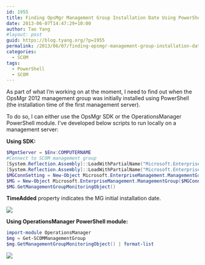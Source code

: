 ```yaml
---
id: 1955
title: Finding OpsMgr Management Group Installation Date Using PowerShell
date: 2013-06-07T14:47:29+10:00
author: Tao Yang
#layout: post
guid: https://blog.tyang.org/?p=1955
permalink: /2013/06/07/finding-opsmgr-management-group-installation-date-using-powershell/
categories:
  - SCOM
tags:
  - PowerShell
  - SCOM
---
```

As part of what I’m working on at the moment, I need to find out when the OpsMgr 2012 management group was initially installed using PowerShell (the installation time of the first management server).

To do so, I can either use the OpsMgr SDK or the OperationsManager PowerShell module. I’ve developed below scripts to run locally on a management server:

**Using SDK:**

```powershell
$MgmtServer = $Env:COMPUTERNAME
#Connect to SCOM management group
[System.Reflection.Assembly]::LoadWithPartialName("Microsoft.EnterpriseManagement.OperationsManager.Common") | Out-Null
[System.Reflection.Assembly]::LoadWithPartialName("Microsoft.EnterpriseManagement.OperationsManager") | Out-Null
$MGConnSetting = New-Object Microsoft.EnterpriseManagement.ManagementGroupConnectionSettings($MgmtServer)
$MG = New-Object Microsoft.EnterpriseManagement.ManagementGroup($MGConnSetting)
$MG.GetManagementGroupMonitoringObject()
```

**TimeAdded** property indicates the MG initial installation date.

![](https://blog.tyang.org/wp-content/uploads/2013/06/image.png)

**Using OperationsManager PowerShell module:**

```powershell
import-module OperationsManager
$mg = Get-SCOMManagementGroup
$mg.GetManagementGroupMonitoringObject() | format-list
```

![](https://blog.tyang.org/wp-content/uploads/2013/06/image1.png)
